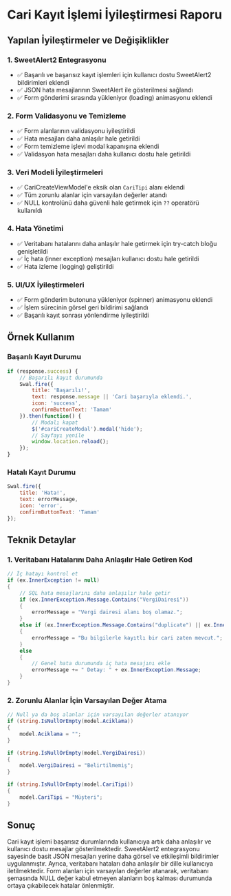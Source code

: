 # Cari Kayıt İşlemi İyileştirmesi Raporu

## Yapılan İyileştirmeler ve Değişiklikler

### 1. SweetAlert2 Entegrasyonu
- ✅ Başarılı ve başarısız kayıt işlemleri için kullanıcı dostu SweetAlert2 bildirimleri eklendi
- ✅ JSON hata mesajlarının SweetAlert ile gösterilmesi sağlandı
- ✅ Form gönderimi sırasında yükleniyor (loading) animasyonu eklendi

### 2. Form Validasyonu ve Temizleme
- ✅ Form alanlarının validasyonu iyileştirildi
- ✅ Hata mesajları daha anlaşılır hale getirildi
- ✅ Form temizleme işlevi modal kapanışına eklendi
- ✅ Validasyon hata mesajları daha kullanıcı dostu hale getirildi

### 3. Veri Modeli İyileştirmeleri
- ✅ CariCreateViewModel'e eksik olan `CariTipi` alanı eklendi
- ✅ Tüm zorunlu alanlar için varsayılan değerler atandı
- ✅ NULL kontrolünü daha güvenli hale getirmek için `??` operatörü kullanıldı

### 4. Hata Yönetimi
- ✅ Veritabanı hatalarını daha anlaşılır hale getirmek için try-catch bloğu genişletildi
- ✅ İç hata (inner exception) mesajları kullanıcı dostu hale getirildi
- ✅ Hata izleme (logging) geliştirildi

### 5. UI/UX İyileştirmeleri
- ✅ Form gönderim butonuna yükleniyor (spinner) animasyonu eklendi
- ✅ İşlem sürecinin görsel geri bildirimi sağlandı
- ✅ Başarılı kayıt sonrası yönlendirme iyileştirildi

## Örnek Kullanım

### Başarılı Kayıt Durumu
```javascript
if (response.success) {
    // Başarılı kayıt durumunda
    Swal.fire({
        title: 'Başarılı!',
        text: response.message || 'Cari başarıyla eklendi.',
        icon: 'success',
        confirmButtonText: 'Tamam'
    }).then(function() {
        // Modalı kapat
        $('#cariCreateModal').modal('hide');
        // Sayfayı yenile
        window.location.reload();
    });
}
```

### Hatalı Kayıt Durumu
```javascript
Swal.fire({
    title: 'Hata!',
    text: errorMessage,
    icon: 'error',
    confirmButtonText: 'Tamam'
});
```

## Teknik Detaylar

### 1. Veritabanı Hatalarını Daha Anlaşılır Hale Getiren Kod
```csharp
// İç hatayı kontrol et
if (ex.InnerException != null)
{
    // SQL hata mesajlarını daha anlaşılır hale getir
    if (ex.InnerException.Message.Contains("VergiDairesi"))
    {
        errorMessage = "Vergi dairesi alanı boş olamaz.";
    }
    else if (ex.InnerException.Message.Contains("duplicate") || ex.InnerException.Message.Contains("unique"))
    {
        errorMessage = "Bu bilgilerle kayıtlı bir cari zaten mevcut.";
    }
    else
    {
        // Genel hata durumunda iç hata mesajını ekle
        errorMessage += " Detay: " + ex.InnerException.Message;
    }
}
```

### 2. Zorunlu Alanlar İçin Varsayılan Değer Atama
```csharp
// Null ya da boş alanlar için varsayılan değerler atanıyor
if (string.IsNullOrEmpty(model.Aciklama))
{
    model.Aciklama = "";
}

if (string.IsNullOrEmpty(model.VergiDairesi))
{
    model.VergiDairesi = "Belirtilmemiş";
}

if (string.IsNullOrEmpty(model.CariTipi))
{
    model.CariTipi = "Müşteri";
}
```

## Sonuç
Cari kayıt işlemi başarısız durumlarında kullanıcıya artık daha anlaşılır ve kullanıcı dostu mesajlar gösterilmektedir. SweetAlert2 entegrasyonu sayesinde basit JSON mesajları yerine daha görsel ve etkileşimli bildirimler uygulanmıştır. Ayrıca, veritabanı hataları daha anlaşılır bir dille kullanıcıya iletilmektedir. Form alanları için varsayılan değerler atanarak, veritabanı şemasında NULL değer kabul etmeyen alanların boş kalması durumunda ortaya çıkabilecek hatalar önlenmiştir. 